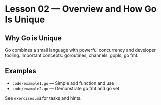 # Lesson 02 — Overview and How Go Is Unique

## Why Go is Unique
Go combines a small language with powerful concurrency and developer tooling. Important concepts: goroutines, channels, gopls, go fmt.


## Examples
- `code/example1.go` — Simple add function and use
- `code/example2.go` — Demonstrate go fmt and go vet

See `exercises.md` for tasks and hints.
